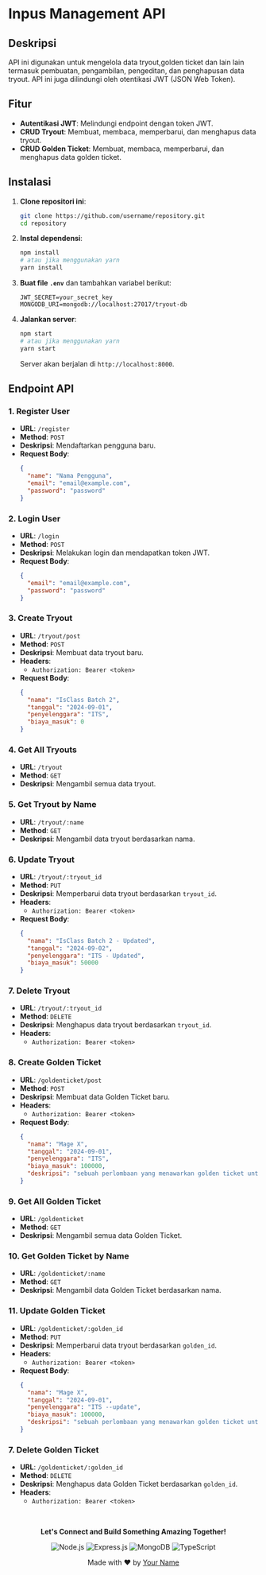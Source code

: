 # Inpus Management API

## Deskripsi
API ini digunakan untuk mengelola data tryout,golden ticket dan lain lain termasuk pembuatan, pengambilan, pengeditan, dan penghapusan data tryout. API ini juga dilindungi oleh otentikasi JWT (JSON Web Token).

## Fitur
- **Autentikasi JWT**: Melindungi endpoint dengan token JWT.
- **CRUD Tryout**: Membuat, membaca, memperbarui, dan menghapus data tryout.
- **CRUD Golden Ticket**: Membuat, membaca, memperbarui, dan menghapus data golden ticket.

## Instalasi

1. **Clone repositori ini**:
   ```bash
   git clone https://github.com/username/repository.git
   cd repository
   ```

2. **Instal dependensi**:
   ```bash
   npm install
   # atau jika menggunakan yarn
   yarn install
   ```

3. **Buat file `.env`** dan tambahkan variabel berikut:
   ```
   JWT_SECRET=your_secret_key
   MONGODB_URI=mongodb://localhost:27017/tryout-db
   ```

4. **Jalankan server**:
   ```bash
   npm start
   # atau jika menggunakan yarn
   yarn start
   ```

   Server akan berjalan di `http://localhost:8000`.

## Endpoint API

### 1. **Register User**

   - **URL**: `/register`
   - **Method**: `POST`
   - **Deskripsi**: Mendaftarkan pengguna baru.
   - **Request Body**:
     ```json
     {
       "name": "Nama Pengguna",
       "email": "email@example.com",
       "password": "password"
     }
     ```

### 2. **Login User**

   - **URL**: `/login`
   - **Method**: `POST`
   - **Deskripsi**: Melakukan login dan mendapatkan token JWT.
   - **Request Body**:
     ```json
     {
       "email": "email@example.com",
       "password": "password"
     }
     ```

### 3. **Create Tryout**

   - **URL**: `/tryout/post`
   - **Method**: `POST`
   - **Deskripsi**: Membuat data tryout baru.
   - **Headers**: 
     - `Authorization: Bearer <token>`
   - **Request Body**:
     ```json
     {
       "nama": "IsClass Batch 2",
       "tanggal": "2024-09-01",
       "penyelenggara": "ITS",
       "biaya_masuk": 0
     }
     ```

### 4. **Get All Tryouts**

   - **URL**: `/tryout`
   - **Method**: `GET`
   - **Deskripsi**: Mengambil semua data tryout.

### 5. **Get Tryout by Name**

   - **URL**: `/tryout/:name`
   - **Method**: `GET`
   - **Deskripsi**: Mengambil data tryout berdasarkan nama.

### 6. **Update Tryout**

   - **URL**: `/tryout/:tryout_id`
   - **Method**: `PUT`
   - **Deskripsi**: Memperbarui data tryout berdasarkan `tryout_id`.
   - **Headers**: 
     - `Authorization: Bearer <token>`
   - **Request Body**:
     ```json
     {
       "nama": "IsClass Batch 2 - Updated",
       "tanggal": "2024-09-02",
       "penyelenggara": "ITS - Updated",
       "biaya_masuk": 50000
     }
     ```

### 7. **Delete Tryout**

   - **URL**: `/tryout/:tryout_id`
   - **Method**: `DELETE`
   - **Deskripsi**: Menghapus data tryout berdasarkan `tryout_id`.
   - **Headers**: 
     - `Authorization: Bearer <token>`

### 8. **Create Golden Ticket**

   - **URL**: `/goldenticket/post`
   - **Method**: `POST`
   - **Deskripsi**: Membuat data Golden Ticket baru.
   - **Headers**: 
     - `Authorization: Bearer <token>`
   - **Request Body**:
     ```json
     {
       "nama": "Mage X",
       "tanggal": "2024-09-01",
       "penyelenggara": "ITS",
       "biaya_masuk": 100000,
       "deskripsi": "sebuah perlombaan yang menawarkan golden ticket untuk para pemenangnya"
     }
     ```

### 9. **Get All Golden Ticket**

   - **URL**: `/goldenticket`
   - **Method**: `GET`
   - **Deskripsi**: Mengambil semua data Golden Ticket.

### 10. **Get Golden Ticket by Name**

   - **URL**: `/goldenticket/:name`
   - **Method**: `GET`
   - **Deskripsi**: Mengambil data Golden Ticket berdasarkan nama.

### 11. **Update Golden Ticket**

   - **URL**: `/goldenticket/:golden_id`
   - **Method**: `PUT`
   - **Deskripsi**: Memperbarui data tryout berdasarkan `golden_id`.
   - **Headers**: 
     - `Authorization: Bearer <token>`
   - **Request Body**:
     ```json
     {
       "nama": "Mage X",
       "tanggal": "2024-09-01",
       "penyelenggara": "ITS --update",
       "biaya_masuk": 100000,
       "deskripsi": "sebuah perlombaan yang menawarkan golden ticket untuk para pemenangnya"
     }
     ```

### 7. **Delete Golden Ticket**

   - **URL**: `/goldenticket/:golden_id`
   - **Method**: `DELETE`
   - **Deskripsi**: Menghapus data Golden Ticket berdasarkan `golden_id`.
   - **Headers**: 
     - `Authorization: Bearer <token>`

<br>
<p align="center">
  <b>Let's Connect and Build Something Amazing Together!</b>
</p>

<div align="center">
  <img src="https://img.shields.io/badge/Node.js-v14.17.5-green?style=for-the-badge&logo=node.js" alt="Node.js">
  <img src="https://img.shields.io/badge/Express-v4.17.1-blue?style=for-the-badge&logo=express" alt="Express.js">
  <img src="https://img.shields.io/badge/MongoDB-v4.4.6-brightgreen?style=for-the-badge&logo=mongodb" alt="MongoDB">
  <img src="https://img.shields.io/badge/TypeScript-v4.3.5-blue?style=for-the-badge&logo=typescript" alt="TypeScript">
</div>

<p align="center">
  Made with ❤️ by <a href="https://github.com/yourusername">Your Name</a>
</p>